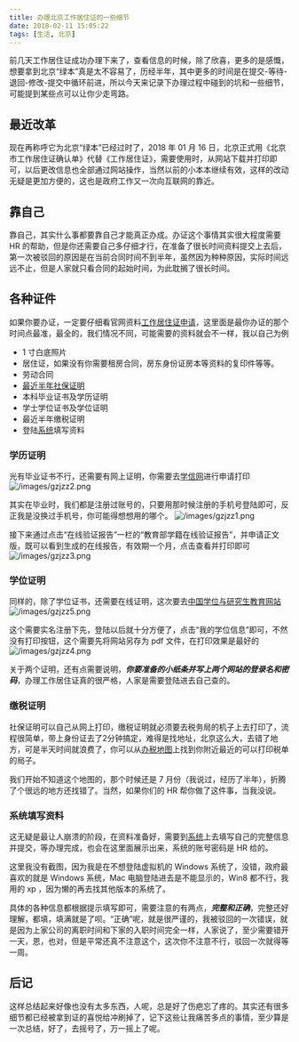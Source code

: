 ```yaml
---
title: 办理北京工作居住证的一些细节
date: 2018-02-11 15:05:22
tags: [生活, 北京]
---
```


前几天工作居住证成功办理下来了，查看信息的时候，除了欣喜，更多的是感慨，想要拿到北京“绿本”真是太不容易了，历经半年，其中更多的时间是在提交-等待-退回-修改-提交中循环前进，所以今天来记录下办理过程中碰到的坑和一些细节，可能提到某些点可以让你少走弯路。
<!-- more --><!-- toc -->

## 最近改革
现在再称呼它为北京“绿本”已经过时了，2018 年 01 月 16 日，北京正式用《北京市工作居住证确认单》代替《工作居住证》，需要使用时，从网站下载并打印即可，以后更改信息也全部通过网站操作，当然以前的小本本继续有效，这样的改动无疑是更加方便的，这也是政府工作又一次向互联网的靠近。

## 靠自己
靠自己，其实什么事都要靠自己才能真正办成。办证这个事情其实很大程度需要 HR 的帮助，但是你还需要自己多仔细才行，在准备了很长时间资料提交上去后，第一次被驳回的原因是在当前合同时间不到半年，虽然因为种种原因，实际时间远远不止，但是人家就只看合同的起始时间，为此耽搁了很长时间。

## 各种证件
如果你要办证，一定要仔细看官网资料[工作居住证申请](http://219.232.200.42/yjrc/help/person/person.htm)，这里面是最你办证的那个时间点最准，最全的，我们情况不同，可能需要的资料就会不一样，我以自己为例
- 1 寸白底照片
- 居住证，如果没有你需要租房合同，房东身份证房本等资料的复印件等等。
- 劳动合同
- [最近半年社保证明](/2018/01/17/bjsb-canbaodingzhi/)
- 本科毕业证书及学历证明
- 学士学位证书及学位证明
- 最近半年缴税证明
- 登陆[系统](http://219.232.200.39/uamsso/)填写资料

### 学历证明
光有毕业证书不行，还需要有网上证明，你需要去[学信网](http://www.chsi.com.cn/)进行申请打印
![/images/gzjzz2.png](/images/gzjzz2.png)

其实在毕业时，我们都是注册过账号的，只要用那时候注册的手机号登陆即可，反正我是没换过手机号，你可能得想想用的哪个。
![/images/gzjzz1.png](/images/gzjzz1.png)

接下来通过点击“在线验证报告”一栏的“教育部学籍在线验证报告”，并申请正文版，既可以看到生成的在线报告，有效期一个月，点击查看并打印即可
![/images/gzjzz3.png](/images/gzjzz3.png)

### 学位证明
同样的，除了学位证书，还需要在线证明，这次要去[中国学位与研究生教育网站](http://www.chinadegrees.com.cn/)
![/images/gzjzz5.png](/images/gzjzz5.png)

这个需要实名注册下先，登陆以后就十分方便了，点击“我的学位信息”即可，不然没有打印按钮，这个需要先将网站另存为 pdf 文件，在打印效果是最好的
![/images/gzjzz4.png](/images/gzjzz4.png)

关于两个证明，还有点需要说明，***你要准备的小纸条并写上两个网站的登录名和密码***，办理工作居住证真的很严格，人家是需要登陆进去自己查的。

### 缴税证明
社保证明可以自己从网上打印，缴税证明就必须要去税务局的机子上去打印了，流程很简单，带上身份证去了2分钟搞定，难得是找地址，北京这么大，去错了地方，可是半天时间就浪费了，你可以从[办税地图](http://shiju.tax861.gov.cn/bjds/zwgk/bmfw/lxfs/index.asp)上找到你附近最近的可以打印税单的局子。

我们开始不知道这个地图的，那个时候还是 7 月份（我说过，经历了半年），折腾了个很远的地方还找错了。当然，如果你们的 HR 帮你做了这件事，当我没说。

### 系统填写资料
这无疑是最让人崩溃的阶段，在资料准备好，需要到[系统](http://219.232.200.39/uamsso/)上去填写自己的完整信息并提交，等办理完成，也会在这里面展示出来，系统的账号密码是 HR 给的。

这里我没有截图，因为我是在不想登陆虚拟机的 Windows 系统了，没错，政府最喜欢的就是 Windows 系统，Mac 电脑登陆进去是不能显示的，Win8 都不行，我用的 xp ，因为懒的再去找其他版本的系统了。

具体的各种信息都根据提示填写即可，需要注意的有两点，***完整和正确***，完整还好理解，都填，填满就是了呗。“正确”呢，就是很严谨的，我被驳回的一次错误，就是因为上家公司的离职时间和下家的入职时间完全一样，人家说了，至少需要错开一天，恩，也对，但是平常还真不注意这个，这次你不注意不行，驳回一次就得等一周。

## 后记
这样总结起来好像也没有太多东西，人呢，总是好了伤疤忘了疼的。其实还有很多细节都已经被拿到证的喜悦给冲刷掉了，记下这些让我痛苦多点的事情，至少算是一次总结，好了，去摇号了，万一摇上了呢。
